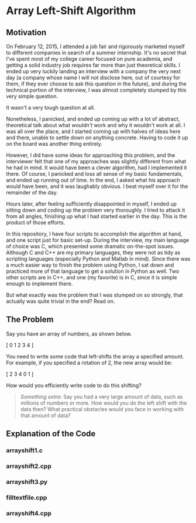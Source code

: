 Array Left-Shift Algorithm
==========================

Motivation
----------

On February 12, 2015, I attended a job fair and rigorously marketed myself to different companies in search of a summer internship. It's no secret that I've spent most of my college career focused on pure academia, and getting a solid industry job requires far more than just theoretical skills. I ended up very luckily landing an interview with a company the very next day (a company whose name I will not disclose here, out of courtesy for them, if they ever choose to ask this question in the future), and during the technical portion of the interview, I was almost completely stumped by this very simple question.

It wasn't a very tough question at all.

Nonetheless, I panicked, and ended up coming up with a lot of abstract, theoretical talk about what *wouldn't* work and why it wouldn't work at all. I was all over the place, and I started coming up with halves of ideas here and there, unable to settle down on anything concrete. Having to code it up on the board was another thing entirely.

However, I did have some ideas for approaching this problem, and the interviewer felt that one of my approaches was slightly different from what he had in mind. It would have been a clever algorithm, had I implemented it there. Of course, I panicked and loss all sense of my basic fundamentals, and ended up running out of time. In the end, I asked what his approach would have been, and it was laughably obvious. I beat myself over it for the remainder of the day.

Hours later, after feeling sufficiently disappointed in myself, I ended up sitting down and coding up the problem very thoroughly. I tried to attack it from all angles, finishing up what I had started earlier in the day. This is the product of those efforts.

In this repository, I have four scripts to accomplish the algorithm at hand, and one script just for basic set-up. During the interview, my main language of choice was C, which presented some dramatic on-the-spot issues. Although C and C++ are my primary languages, they were not as tidy as scripting languages (especially Python and Matlab in mind). Since there was a much easier way to finish the problem using Python, I sat down and practiced more of that language to get a solution in Python as well. Two other scripts are in C++, and one (my favorite) is in C, since it is simple enough to implement there.

But what exactly was the problem that I was stumped on so strongly, that actually was quite trivial in the end? Read on.
 
The Problem
-----------

Say you have an array of numbers, as shown below.

[ 0 1 2 3 4 ]

You need to write some code that left-shifts the array a specified amount.  
For example, if you specified a rotation of 2, the new array would be:

[ 2 3 4 0 1 ]

How would you efficiently write code to do this shifting?

> *Something extra:* Say you had a very large amount of data, such as millions of numbers or more. How would you do the left shift with the data then? What practical obstacles would you face in working with that amount of data?

Explanation of the Code
-----------------------

### arrayshift1.c

### arrayshift2.cpp

### arrayshift3.py

### filltextfile.cpp

### arrayshift4.cpp